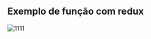 ## Exemplo de função com redux

![1111](https://user-images.githubusercontent.com/63211449/112722339-aca4c080-8ee7-11eb-83f3-5171e95f079a.png)